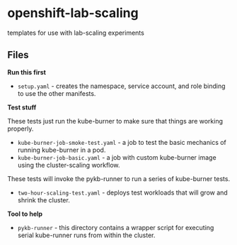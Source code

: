 # openshift-lab-scaling
templates for use with lab-scaling experiments

## Files

**Run this first**
* `setup.yaml` - creates the namespace, service account, and role binding to use the other manifests.

**Test stuff**

These tests just run the kube-burner to make sure that things are working properly.
* `kube-burner-job-smoke-test.yaml` - a job to test the basic mechanics of running kube-burner in a pod.
* `kube-burner-job-basic.yaml` - a job with custom kube-burner image using the cluster-scaling workflow.

These tests will invoke the pykb-runner to run a series of kube-burner tests.
* `two-hour-scaling-test.yaml` - deploys test workloads that will grow and shrink the cluster.

**Tool to help**
* `pykb-runner` - this directory contains a wrapper script for executing serial kube-runner runs from within the cluster.
